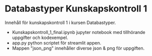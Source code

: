 # Databastyper Kunskapskontroll 1

Innehåll för kunskapskontroll 1 i kursen Databastyper.  


* Kunskapskontroll_1_final.ipynb jupyter notebook med tillhörande uppgifter och kodexempel.
* app.py python scriptet för streamlit appen.
* Mappen "json_png" innehåller diverse json & png för uppgiften.


